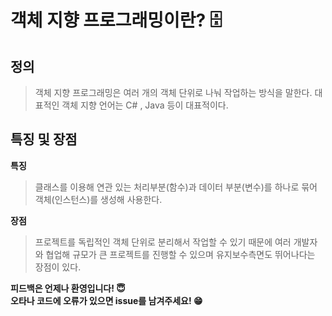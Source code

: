 # 객체 지향 프로그래밍이란? 🗄

## 정의

> 객체 지향 프로그래밍은 여러 개의 객체 단위로 나눠 작업하는 방식을 말한다. 대표적인 객체 지향 언어는 C# , Java 등이 대표적이다.

## 특징 및 장점

**특징**

> 클래스를 이용해 연관 있는 처리부분(함수)과 데이터 부분(변수)를 하나로 묶어 객체(인스턴스)를 생성해 사용한다.

**장점**

> 프로젝트를 독립적인 객체 단위로 분리해서 작업할 수 있기 때문에  여러 개발자와 협업해 규모가 큰 프로젝트를 진행할 수 있으며 유지보수측면도 뛰어나다는 장점이 있다.

**피드백은 언제나 환영입니다! 😇**   
**오타나 코드에 오류가 있으면 issue를 남겨주세요! 😁**   